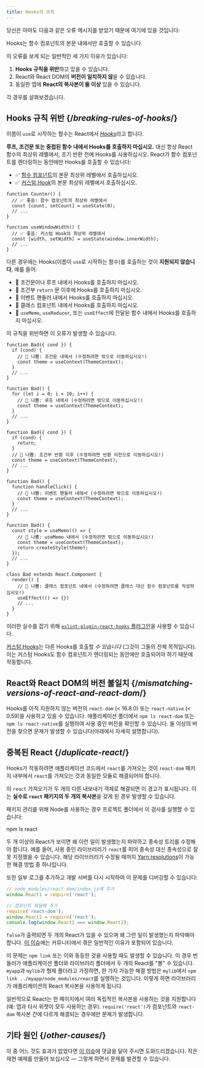 ```yaml
---
title: Hooks의 규칙
---
```


당신은 아마도 다음과 같은 오류 메시지를 받았기 때문에 여기에 있을 것입니다:

<ConsoleBlock level="error">

Hooks는 함수 컴포넌트의 본문 내에서만 호출할 수 있습니다.

</ConsoleBlock>

이 오류를 보게 되는 일반적인 세 가지 이유가 있습니다:

1. **Hooks 규칙을 위반**하고 있을 수 있습니다.
2. React와 React DOM의 **버전이 일치하지 않**을 수 있습니다.
3. 동일한 앱에 **React의 복사본이 둘 이상** 있을 수 있습니다.

각 경우를 살펴보겠습니다.

## Hooks 규칙 위반 {/*breaking-rules-of-hooks*/}

이름이 `use`로 시작하는 함수는 React에서 [*Hooks*](/reference/react)라고 합니다.

**루프, 조건문 또는 중첩된 함수 내에서 Hooks를 호출하지 마십시오.** 대신 항상 React 함수의 최상위 레벨에서, 조기 반환 전에 Hooks를 사용하십시오. React가 함수 컴포넌트를 렌더링하는 동안에만 Hooks를 호출할 수 있습니다:

* ✅ [함수 컴포넌트](/learn/your-first-component)의 본문 최상위 레벨에서 호출하십시오.
* ✅ [커스텀 Hook](/learn/reusing-logic-with-custom-hooks)의 본문 최상위 레벨에서 호출하십시오.

```js{2-3,8-9}
function Counter() {
  // ✅ 좋음: 함수 컴포넌트의 최상위 레벨에서
  const [count, setCount] = useState(0);
  // ...
}

function useWindowWidth() {
  // ✅ 좋음: 커스텀 Hook의 최상위 레벨에서
  const [width, setWidth] = useState(window.innerWidth);
  // ...
}
```

다른 경우에는 Hooks(이름이 `use`로 시작하는 함수)를 호출하는 것이 **지원되지 않습니다**, 예를 들어:

* 🔴 조건문이나 루프 내에서 Hooks를 호출하지 마십시오.
* 🔴 조건부 `return` 문 이후에 Hooks를 호출하지 마십시오.
* 🔴 이벤트 핸들러 내에서 Hooks를 호출하지 마십시오.
* 🔴 클래스 컴포넌트 내에서 Hooks를 호출하지 마십시오.
* 🔴 `useMemo`, `useReducer`, 또는 `useEffect`에 전달된 함수 내에서 Hooks를 호출하지 마십시오.

이 규칙을 위반하면 이 오류가 발생할 수 있습니다.

```js{3-4,11-12,20-21}
function Bad({ cond }) {
  if (cond) {
    // 🔴 나쁨: 조건문 내에서 (수정하려면 밖으로 이동하십시오!)
    const theme = useContext(ThemeContext);
  }
  // ...
}

function Bad() {
  for (let i = 0; i < 10; i++) {
    // 🔴 나쁨: 루프 내에서 (수정하려면 밖으로 이동하십시오!)
    const theme = useContext(ThemeContext);
  }
  // ...
}

function Bad({ cond }) {
  if (cond) {
    return;
  }
  // 🔴 나쁨: 조건부 반환 이후 (수정하려면 반환 이전으로 이동하십시오!)
  const theme = useContext(ThemeContext);
  // ...
}

function Bad() {
  function handleClick() {
    // 🔴 나쁨: 이벤트 핸들러 내에서 (수정하려면 밖으로 이동하십시오!)
    const theme = useContext(ThemeContext);
  }
  // ...
}

function Bad() {
  const style = useMemo(() => {
    // 🔴 나쁨: useMemo 내에서 (수정하려면 밖으로 이동하십시오!)
    const theme = useContext(ThemeContext);
    return createStyle(theme);
  });
  // ...
}

class Bad extends React.Component {
  render() {
    // 🔴 나쁨: 클래스 컴포넌트 내에서 (수정하려면 클래스 대신 함수 컴포넌트를 작성하십시오!)
    useEffect(() => {})
    // ...
  }
}
```

이러한 실수를 잡기 위해 [`eslint-plugin-react-hooks` 플러그인](https://www.npmjs.com/package/eslint-plugin-react-hooks)을 사용할 수 있습니다.

<Note>

[커스텀 Hooks](/learn/reusing-logic-with-custom-hooks)는 다른 Hooks를 호출할 *수 있습니다* (그것이 그들의 전체 목적입니다). 이는 커스텀 Hooks도 함수 컴포넌트가 렌더링되는 동안에만 호출되어야 하기 때문에 작동합니다.

</Note>

## React와 React DOM의 버전 불일치 {/*mismatching-versions-of-react-and-react-dom*/}

Hooks를 아직 지원하지 않는 버전의 `react-dom` (< 16.8.0) 또는 `react-native` (< 0.59)을 사용하고 있을 수 있습니다. 애플리케이션 폴더에서 `npm ls react-dom` 또는 `npm ls react-native`를 실행하여 사용 중인 버전을 확인할 수 있습니다. 둘 이상의 버전을 찾으면 문제가 발생할 수 있습니다(아래에서 자세히 설명합니다).

## 중복된 React {/*duplicate-react*/}

Hooks가 작동하려면 애플리케이션 코드에서 `react`를 가져오는 것이 `react-dom` 패키지 내부에서 `react`를 가져오는 것과 동일한 모듈로 해결되어야 합니다.

이 `react` 가져오기가 두 개의 다른 내보내기 객체로 해결되면 이 경고가 표시됩니다. 이는 **실수로 `react` 패키지의 두 개의 복사본**을 갖게 된 경우 발생할 수 있습니다.

패키지 관리를 위해 Node를 사용하는 경우 프로젝트 폴더에서 이 검사를 실행할 수 있습니다:

<TerminalBlock>

npm ls react

</TerminalBlock>

두 개 이상의 React가 보이면 왜 이런 일이 발생했는지 파악하고 종속성 트리를 수정해야 합니다. 예를 들어, 사용 중인 라이브러리가 `react`를 피어 종속성 대신 종속성으로 잘못 지정했을 수 있습니다. 해당 라이브러리가 수정될 때까지 [Yarn resolutions](https://yarnpkg.com/lang/en/docs/selective-version-resolutions/)이 가능한 해결 방법 중 하나입니다.

또한 일부 로그를 추가하고 개발 서버를 다시 시작하여 이 문제를 디버깅할 수 있습니다:

```js
// node_modules/react-dom/index.js에 추가
window.React1 = require('react');

// 컴포넌트 파일에 추가
require('react-dom');
window.React2 = require('react');
console.log(window.React1 === window.React2);
```

`false`가 출력되면 두 개의 React가 있을 수 있으며 왜 그런 일이 발생했는지 파악해야 합니다. [이 이슈](https://github.com/facebook/react/issues/13991)에는 커뮤니티에서 겪은 일반적인 이유가 포함되어 있습니다.

이 문제는 `npm link` 또는 이와 동등한 것을 사용할 때도 발생할 수 있습니다. 이 경우 번들러가 애플리케이션 폴더와 라이브러리 폴더에서 두 개의 React를 "볼" 수 있습니다. `myapp`과 `mylib`가 형제 폴더라고 가정하면, 한 가지 가능한 해결 방법은 `mylib`에서 `npm link ../myapp/node_modules/react`를 실행하는 것입니다. 이렇게 하면 라이브러리가 애플리케이션의 React 복사본을 사용하게 됩니다.

<Note>

일반적으로 React는 한 페이지에서 여러 독립적인 복사본을 사용하는 것을 지원합니다(예: 앱과 타사 위젯이 모두 사용하는 경우). `require('react')`가 컴포넌트와 `react-dom` 복사본 간에 다르게 해결되는 경우에만 문제가 발생합니다.

</Note>

## 기타 원인 {/*other-causes*/}

이 중 어느 것도 효과가 없었다면 [이 이슈](https://github.com/facebook/react/issues/13991)에 댓글을 달아 주시면 도와드리겠습니다. 작은 재현 예제를 만들어 보십시오 — 그렇게 하면서 문제를 발견할 수 있습니다.